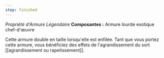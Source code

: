 ```yaml
---
step: finished
---
```

_Propriété d'Armure Légendaire_
__Composantes :__ Armure lourde exotique chef-d'œuvre

Cette armure double en taille lorsqu'elle est enfilée. Tant que vous portez cette armure, vous bénéficiez des effets de l'agrandissement du sort [[agrandissement ou rapetissement]].